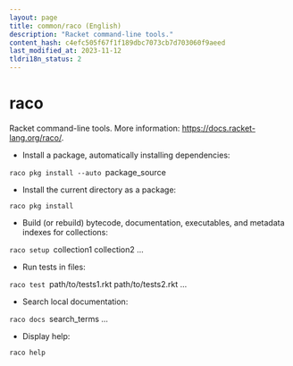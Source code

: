 ```yaml
---
layout: page
title: common/raco (English)
description: "Racket command-line tools."
content_hash: c4efc505f67f1f189dbc7073cb7d703060f9aeed
last_modified_at: 2023-11-12
tldri18n_status: 2
---
```

# raco

Racket command-line tools.
More information: <https://docs.racket-lang.org/raco/>.

- Install a package, automatically installing dependencies:

`raco pkg install --auto `<span class="tldr-var badge badge-pill bg-dark-lm bg-white-dm text-white-lm text-dark-dm font-weight-bold">package_source</span>

- Install the current directory as a package:

`raco pkg install`

- Build (or rebuild) bytecode, documentation, executables, and metadata indexes for collections:

`raco setup `<span class="tldr-var badge badge-pill bg-dark-lm bg-white-dm text-white-lm text-dark-dm font-weight-bold">collection1 collection2 ...</span>

- Run tests in files:

`raco test `<span class="tldr-var badge badge-pill bg-dark-lm bg-white-dm text-white-lm text-dark-dm font-weight-bold">path/to/tests1.rkt path/to/tests2.rkt ...</span>

- Search local documentation:

`raco docs `<span class="tldr-var badge badge-pill bg-dark-lm bg-white-dm text-white-lm text-dark-dm font-weight-bold">search_terms ...</span>

- Display help:

`raco help`
